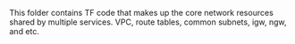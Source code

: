 This folder contains TF code that makes up the core network resources shared by 
multiple services.  VPC, route tables, common subnets, igw, ngw, and etc.